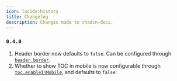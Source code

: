 ```yaml
---
icon: lucide:history
title: Changelog
description: Changes made to shadcn-docs.
---
```


### `0.4.0`

1. Header border now defaults to `false`. Can be configured through [`header.border`](/api/configuration#header).
2. Whether to show TOC in mobile is now configurable through [`toc.enableInMobile`](/api/configuration#toc), and defaults to `false`.
